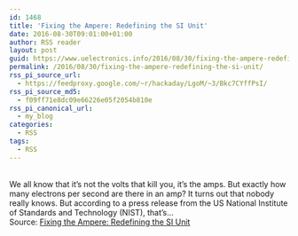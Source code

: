 ```yaml
---
id: 1468
title: 'Fixing the Ampere: Redefining the SI Unit'
date: 2016-08-30T09:01:00+01:00
author: RSS reader
layout: post
guid: https://www.uelectronics.info/2016/08/30/fixing-the-ampere-redefining-the-si-unit/
permalink: /2016/08/30/fixing-the-ampere-redefining-the-si-unit/
rss_pi_source_url:
  - https://feedproxy.google.com/~r/hackaday/LgoM/~3/Bkc7CYffPsI/
rss_pi_source_md5:
  - f09ff71e8dc09e66226e05f2054b810e
rss_pi_canonical_url:
  - my_blog
categories:
  - RSS
tags:
  - RSS
---
```

&#013;  
We all know that it’s not the volts that kill you, it’s the amps. But exactly how many electrons per second are there in an amp? It turns out that nobody really knows. But according to a press release from the US National Institute of Standards and Technology (NIST), that’s…&#013;  
Source: <a href="https://feedproxy.google.com/~r/hackaday/LgoM/~3/Bkc7CYffPsI/" target="_blank">Fixing the Ampere: Redefining the SI Unit</a>